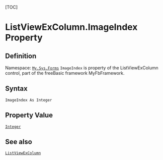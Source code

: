[TOC]
# ListViewExColumn.ImageIndex Property

## Definition
Namespace: [`My.Sys.Forms`](My.Sys.Forms.md)
`ImageIndex` is property of the ListViewExColumn control, part of the freeBasic framework MyFbFramework.
## Syntax
```freeBasic
ImageIndex As Integer
```
## Property Value
[`Integer`]("https://www.freebasic.net/wiki/KeyPgInteger")
## See also
[`ListViewExColumn`](ListViewExColumn.md)
